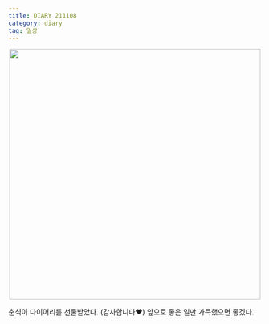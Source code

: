 ```yaml
---
title: DIARY 211108 
category: diary
tag: 일상
---
```


<div align=center><img width='500px' src='https://user-images.githubusercontent.com/81026531/140715471-e76b71c7-7a11-402e-8d22-2c177d4d3ed6.jpeg'></div>

춘식이 다이어리를 선물받았다. (감사합니다❤️) 앞으로 좋은 일만 가득했으면 좋겠다.
